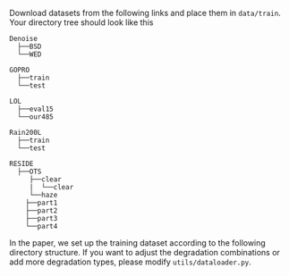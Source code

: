 
Download datasets from the following links and place them in `data/train`. Your directory tree should look like this

```
Denoise
  ├──BSD
  └──WED

GOPRO
  ├──train
  └──test

LOL
  ├──eval15
  └──our485

Rain200L
  ├──train
  └──test

RESIDE
  ├──OTS
     ├──clear
     |	└──clear
     └──haze
	├──part1
	├──part2
	├──part3
	└──part4
```

In the paper, we set up the training dataset according to the following directory structure. If you want to adjust the degradation combinations or add more degradation types, please modify `utils/dataloader.py`.
